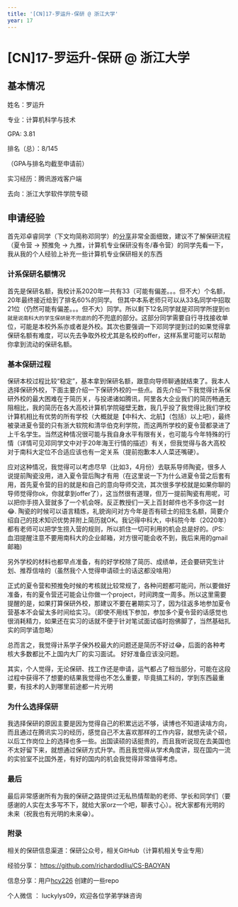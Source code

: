 ```yaml
---
title: '[CN]17-罗运升-保研 @ 浙江大学'
year: 17
---
```


# [CN]17-罗运升-保研 @ 浙江大学

## 基本情况

姓名：罗运升

专业：计算机科学与技术

GPA: 3.81

排名（总）：8/145

（GPA与排名均截至申请前）

实习经历：腾讯游戏客户端

去向：浙江大学软件学院专硕

## 申请经验

首先邓卓睿同学（下文均简称邓同学）的[分享](https://sustech-application.github.io/2020-Fall/#/grad-application/finance/financial-engineering/[CN]-17-dengzhuorui)非常全面细致，建议不了解保研流程（夏令营 -> 预推免 -> 九推，计算机专业保研没有冬/春令营）的同学先看一下，我从我的个人经验上补充一些计算机专业保研相关的东西

### 计系保研名额情况

首先是保研名额，我校计系2020年一共有33（可能有偏差。。。但不大）个名额，20年最终接近给到了排名60%的同学。 但其中本系老师只可以从33名同学中招取21位（仍然可能有偏差。。。但不大）同学。所以剩下12名同学就是邓同学所提到`也就是说南科大的学生保研是不兜底的`的不兜底的部分。这部分同学需要自行寻找接收单位，可能是本校外系亦或者是外校。其次也要强调一下邓同学提到过的如果觉得拿保研名额有难度，可以先去争取外校尤其是名校的offer，这样系里可能可以帮助你拿到流动的保研名额。

### 基本保研过程

保研本校过程比较“稳定”，基本拿到保研名额，跟意向导师聊通就结束了。我本人选择保研外校，下面主要介绍一下保研外校的一些点。首先介绍一下我觉得计系保研外校的最大困难在于简历关，与投递诸如腾讯，阿里各大企业我们的简历畅通无阻相比，我的简历在各大高校计算机学院碰壁无数，我几乎投了我觉得比我们学校计算机相比有优势的所有学校（大概就是【中科大、北航】（包括）以上吧），最终被录进夏令营的只有浙大软院和清华伯克利学院，而这两所学校的夏令营都录进了上千名学生。当然这种情况很可能与我自身水平有限有关，也可能与今年特殊的行情（详情可见邓同学文中对于20年海王行情的描述）有关，但我觉得与各大高校对于南科大定位不合适应该也有一定关系（提前抱歉本人人菜还嘴硬）。

应对这种情况，我觉得可以考虑尽早（比如3，4月份）去联系导师陶瓷，很多人说提前陶瓷没用，进入夏令营后陶才有用（在这里说一下为什么进夏令营之后套有用，首先夏令营的目的就是和自己的意向导师交流，其次很多学校就是如果你聊的导师觉得你ok，你就拿到offer了），这当然很有道理，但万一提前陶瓷有用呢，可以把你手捞入营就多了一个机会呀。反正教授们一天上百封邮件也不多你这一封😂. 陶瓷的时候可以语言精炼，礼貌询问对方今年是否有硕士的招生名额，简要介绍自己的技术知识优势并附上简历就OK。我记得中科大，中科院今年（2020年）都有老师可以把学生捞入营的规则，所以抓住一切可利用的机会总是好的。(PS: 血泪提醒注意不要用南科大的企业邮箱，对方很可能会收不到，我后来用的gmail邮箱)

另外学校的材料也都早点准备，有的好学校除了简历、成绩单，还会要研究生计划、推荐信啥的（虽然我个人觉得申请硕士的话这都没啥用）

正式的夏令营和预推免时候的考核就比较常规了，各种问题都可能问，所以要做好准备，有的夏令营还可能会让你做一个project，时间跨度一周多。所以这里需要提醒的是，如果打算保研外校，那建议不要在暑期实习了，因为往返多地参加夏令营基本不会留太多时间给实习。（即使不用线下参加，参加多个夏令营的话感觉也很消耗精力，如果还在实习的话就不便于针对笔试面试临时抱佛脚了，当然基础扎实的同学请忽略）

总而言之，我觉得计系学子保外校最大的问题还是简历不好过😂，后面的各种考核大多数都比不上国内大厂的实习面试。 好好准备应该没问题。

其实，个人觉得，无论保研、找工作还是申请，运气都占了相当部分，可能在这段过程中获得不了想要的结果我觉得也不怎么重要，毕竟搞工科的，学到东西最重要，有技术的人到哪里前途都一片光明

### 为什么选择保研

我选择保研的原因主要是因为觉得自己的积累远远不够，读博也不知道读啥方向，而且通过在腾讯实习的经历，感觉自己不太喜欢那样的工作内容，就想先读个硕，以后工作岗位上的选择也多一些。出国读硕的话挺贵的，而且我听说现在去美国也不太好留下来，就想通过保研方式升学。而且我觉得从学术角度讲，现在国内一流的实验室不比国外差，有好的国内的机会我觉得非常值得考虑。

### 最后

最后非常感谢所有为我的保研之路提供过无私热情帮助的老师、学长和同学们（要感谢的人实在太多写不下，就给大家orz一个吧，聊表寸心）。祝大家都有光明的未来（祝我也有光明的未来😁）。

### 附录

相关的保研信息渠道：保研公众号，相关GitHub（计算机相关专业专用）

经验分享： https://github.com/richardodliu/CS-BAOYAN

信息分享：用户[hcy226](https://github.com/hcy226) 创建的一些repo

个人微信 ： luckylys09，欢迎各位学弟学妹咨询
